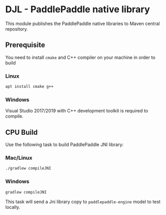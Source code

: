 # DJL - PaddlePaddle native library

This module publishes the PaddlePaddle native libraries to Maven central repository.

## Prerequisite
You need to install `cmake` and C++ compiler on your machine in order to build

### Linux

```sh
apt install cmake g++
```

### Windows

Visual Studio 2017/2019 with C++ development toolkit is required to compile.

## CPU Build

Use the following task to build PaddlePaddle JNI library:

### Mac/Linux

```sh
./gradlew compileJNI
```

### Windows

```cmd
gradlew compileJNI
```

This task will send a Jni library copy to `paddlepaddle-engine` model to test locally.
